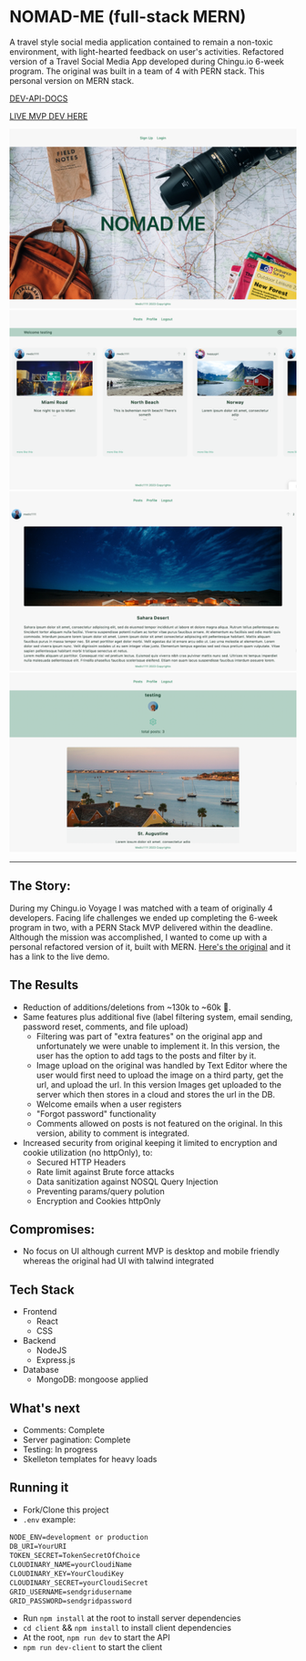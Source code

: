 # NOMAD-ME (full-stack MERN)

A travel style social media application contained to remain a non-toxic environment, with light-hearted feedback on user's activities. Refactored version of a Travel Social Media App developed during Chingu.io 6-week program. The original was built in a team of 4 with PERN stack. This personal version on MERN stack.

[DEV-API-DOCS](./APIDOCS.md)

[LIVE MVP DEV HERE](https://nomad-me-v3.onrender.com/)

![Home page](./home.png)
![Posts page](./posts.png)
![Post page](./post.png)
![User profile](./user.png)

---

## The Story:

During my Chingu.io Voyage I was matched with a team of originally 4 developers. Facing life challenges we ended up completing the 6-week program in two, with a PERN Stack MVP delivered within the deadline. Although the mission was accomplished, I wanted to come up with a personal refactored version of it, built with MERN. [Here's the original](https://github.com/chingu-voyages/v40-bears-team-29) and it has a link to the live demo.

## The Results

- Reduction of additions/deletions from ~130k to ~60k 🥳.
- Same features plus additional five (label filtering system, email sending, password reset, comments, and file upload)
  - Filtering was part of "extra features" on the original app and unfortunately we were unable to implement it. In this version, the user has the option to add tags to the posts and filter by it.
  - Image upload on the original was handled by Text Editor where the user would first need to upload the image on a third party, get the url, and upload the url. In this version Images get uploaded to the server which then stores in a cloud and stores the url in the DB.
  - Welcome emails when a user registers
  - "Forgot password" functionality
  - Comments allowed on posts is not featured on the original. In this version, ability to comment is integrated.
- Increased security from original keeping it limited to encryption and cookie utilization (no httpOnly), to:
  - Secured HTTP Headers
  - Rate limit against Brute force attacks
  - Data sanitization against NOSQL Query Injection
  - Preventing params/query polution
  - Encryption and Cookies httpOnly

## Compromises:

- No focus on UI although current MVP is desktop and mobile friendly whereas the original had UI with talwind integrated

## Tech Stack

- Frontend
  - React
  - CSS
- Backend
  - NodeJS
  - Express.js
- Database
  - MongoDB: mongoose applied

## What's next

- Comments: Complete
- Server pagination: Complete
- Testing: In progress
- Skelleton templates for heavy loads

## Running it

- Fork/Clone this project
- `.env` example:

```
NODE_ENV=development or production
DB_URI=YourURI
TOKEN_SECRET=TokenSecretOfChoice
CLOUDINARY_NAME=yourCloudiName
CLOUDINARY_KEY=YourCloudiKey
CLOUDINARY_SECRET=yourCloudiSecret
GRID_USERNAME=sendgridusername
GRID_PASSWORD=sendgridpassword
```

- Run `npm install` at the root to install server dependencies
- `cd client` && `npm install` to install client dependencies
- At the root, `npm run dev` to start the API
- `npm run dev-client` to start the client
